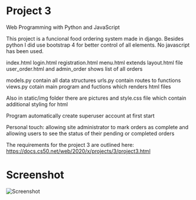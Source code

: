 # Project 3

Web Programming with Python and JavaScript

This project is a funcional food ordering system made in django. Besides python I did use bootstrap 4 for better control of all elements. No javascript has been used.

index.html login.html registration.html menu.html extends layout.html file user_order.html and admin_order shows list of all orders

models.py contain all data structures urls.py contain routes to functions views.py cotain main program and fuctions which renders html files

Also in static/img folder there are pictures and style.css file which contain additional styling for html

Program automatically create superuser account at first start

Personal touch: allowing site administrator to mark orders as complete and allowing users to see the status of their pending or completed orders

The requirements for the project 3 are outlined here: https://docs.cs50.net/web/2020/x/projects/3/project3.html

# Screenshot
![Screenshot](static/img/page.png)